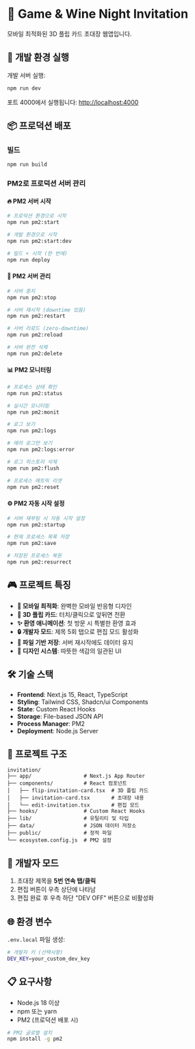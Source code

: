 # 🎲 Game & Wine Night Invitation

모바일 최적화된 3D 플립 카드 초대장 웹앱입니다.

## 🚀 개발 환경 실행

개발 서버 실행:

```bash
npm run dev
```

포트 4000에서 실행됩니다: [http://localhost:4000](http://localhost:4000)

## 📦 프로덕션 배포

### 빌드

```bash
npm run build
```

### PM2로 프로덕션 서버 관리

#### 🔥 PM2 서버 시작

```bash
# 프로덕션 환경으로 시작
npm run pm2:start

# 개발 환경으로 시작
npm run pm2:start:dev

# 빌드 + 시작 (한 번에)
npm run deploy
```

#### 🔧 PM2 서버 관리

```bash
# 서버 중지
npm run pm2:stop

# 서버 재시작 (downtime 있음)
npm run pm2:restart

# 서버 리로드 (zero-downtime)
npm run pm2:reload

# 서버 완전 삭제
npm run pm2:delete
```

#### 📊 PM2 모니터링

```bash
# 프로세스 상태 확인
npm run pm2:status

# 실시간 모니터링
npm run pm2:monit

# 로그 보기
npm run pm2:logs

# 에러 로그만 보기
npm run pm2:logs:error

# 로그 히스토리 삭제
npm run pm2:flush

# 프로세스 메트릭 리셋
npm run pm2:reset
```

#### ⚙️ PM2 자동 시작 설정

```bash
# 서버 재부팅 시 자동 시작 설정
npm run pm2:startup

# 현재 프로세스 목록 저장
npm run pm2:save

# 저장된 프로세스 복원
npm run pm2:resurrect
```

## 🎮 프로젝트 특징

- **📱 모바일 최적화**: 완벽한 모바일 반응형 디자인
- **🔄 3D 플립 카드**: 터치/클릭으로 앞뒤면 전환
- **✨ 환영 애니메이션**: 첫 방문 시 특별한 환영 효과
- **🔒 개발자 모드**: 제목 5회 탭으로 편집 모드 활성화
- **💾 파일 기반 저장**: 서버 재시작에도 데이터 유지
- **🎨 디자인 시스템**: 따뜻한 색감의 일관된 UI

## 🛠️ 기술 스택

- **Frontend**: Next.js 15, React, TypeScript
- **Styling**: Tailwind CSS, Shadcn/ui Components
- **State**: Custom React Hooks
- **Storage**: File-based JSON API
- **Process Manager**: PM2
- **Deployment**: Node.js Server

## 📁 프로젝트 구조

```
invitation/
├── app/                 # Next.js App Router
├── components/          # React 컴포넌트
│   ├── flip-invitation-card.tsx  # 3D 플립 카드
│   ├── invitation-card.tsx       # 초대장 내용
│   └── edit-invitation.tsx       # 편집 모드
├── hooks/               # Custom React Hooks
├── lib/                 # 유틸리티 및 타입
├── data/                # JSON 데이터 저장소
├── public/              # 정적 파일
└── ecosystem.config.js  # PM2 설정
```

## 🔐 개발자 모드

1. 초대장 제목을 **5번 연속 탭/클릭**
2. 편집 버튼이 우측 상단에 나타남
3. 편집 완료 후 우측 하단 "DEV OFF" 버튼으로 비활성화

## 🌐 환경 변수

`.env.local` 파일 생성:

```bash
# 개발자 키 (선택사항)
DEV_KEY=your_custom_dev_key
```

## 📋 요구사항

- Node.js 18 이상
- npm 또는 yarn
- PM2 (프로덕션 배포 시)

```bash
# PM2 글로벌 설치
npm install -g pm2
```
